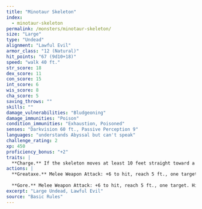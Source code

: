 ```yaml
---
title: "Minotaur Skeleton"
index:
  - minotaur-skeleton
permalink: /monsters/minotaur-skeleton/
size: "Large"
type: "Undead"
alignment: "Lawful Evil"
armor_class: "12 (Natural)"
hit_points: "67 (9d10+18)"
speed: "walk 40 ft."
str_score: 18
dex_score: 11
con_score: 15
int_score: 6
wis_score: 8
cha_score: 5
saving_throws: ""
skills: ""
damage_vulnerabilities: "Bludgeoning"
damage_immunities: "Poison"
condition_immunities: "Exhaustion, Poisoned"
senses: "Darkvision 60 ft., Passive Perception 9"
languages: "understands Abyssal but can't speak"
challenge_rating: 2
xp: 450
proficiency_bonus: "+2"
traits: |
  **Charge.** If the skeleton moves at least 10 feet straight toward a target and then hits it with a gore attack on the same turn, the target takes an extra 9 (2d8) piercing damage. If the target is a creature, it must succeed on a DC 14 Strength saving throw or be pushed up to 10 feet away and knocked prone.
actions: |
  **Greataxe.** Melee Weapon Attack: +6 to hit, reach 5 ft., one target. Hit: 17 (2d12 + 4) slashing damage.
  
  **Gore.** Melee Weapon Attack: +6 to hit, reach 5 ft., one target. Hit: 13 (2d8 + 4) piercing damage.
excerpt: "Large Undead, Lawful Evil"
source: "Basic Rules"
---
```

